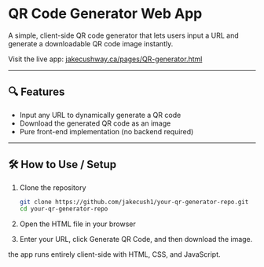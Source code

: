 # QR Code Generator Web App

A simple, client-side QR code generator that lets users input a URL and generate a downloadable QR code image instantly.

Visit the live app: [jakecushway.ca/pages/QR-generator.html](https://jakecushway.ca/pages/QR-generator.html)

---

## 🔍 Features

- Input any URL to dynamically generate a QR code  
- Download the generated QR code as an image  
- Pure front-end implementation (no backend required)

---

## 🛠 How to Use / Setup

1. Clone the repository  
   ```bash
   git clone https://github.com/jakecush1/your-qr-generator-repo.git
   cd your-qr-generator-repo
   ```
   
2. Open the HTML file in your browser

3. Enter your URL, click Generate QR Code, and then download the image.

the app runs entirely client-side with HTML, CSS, and JavaScript.
